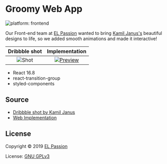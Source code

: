 # Groomy Web App

![platform: frontend](https://img.shields.io/badge/platform-frontend-brightgreen.svg)

Our Front-end team at [EL Passion](https://www.elpassion.com) wanted to bring [Kamil Janus's](https://dribbble.com/shots/5838102-Groomy-Mobile-App-for-pets) beautiful designs to life, so we added smooth animations and made it interactive!

|Dribbble shot|Implementation|
|:-:|:-:|
|![Shot](https://cdn.dribbble.com/users/953761/screenshots/5838102/attachments/1258040/groomers_list.png "Groomy")|[![Preview](preview.gif)](https://github.com/elpassion/react-groomy)|

- React 16.8
- react-transition-group
- styled-components

## Source

- [Dribbble shot by Kamil Janus](https://dribbble.com/shots/5838102-Groomy-Mobile-App-for-pets)
- [Web Implementation](https://github.com/elpassion/groomy)

## License

Copyright © 2019 [EL Passion](https://www.elpassion.com)

License: [GNU GPLv3](../../LICENSE)
